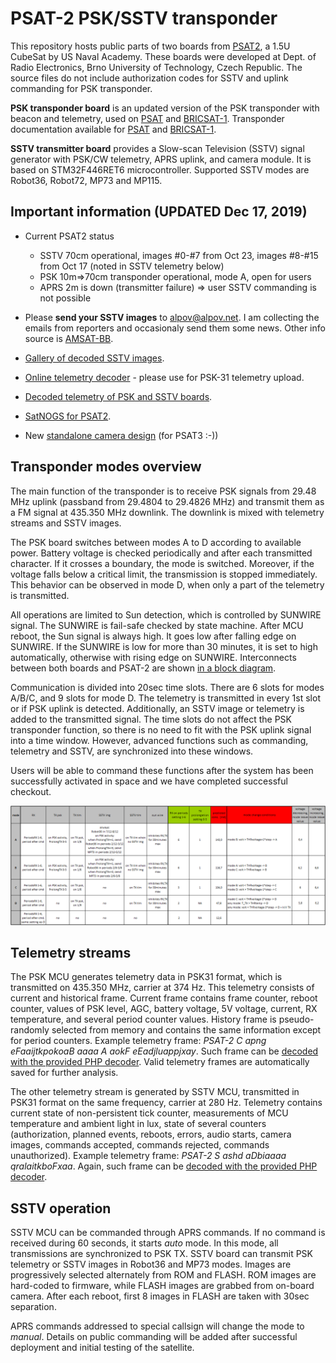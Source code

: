# PSAT-2 PSK/SSTV transponder

This repository hosts public parts of two boards from [PSAT2](http://www.aprs.org/psat2.html), a 1.5U CubeSat by US Naval Academy. These boards were developed at Dept. of Radio Electronics, Brno University of Technology, Czech Republic. The source files do not include authorization codes for SSTV and uplink commanding for PSK transponder.

**PSK transponder board** is an updated version of the PSK transponder with beacon and telemetry, used on [PSAT](http://www.aprs.org/psat.html) and [BRICSAT-1](http://www.aprs.org/bricsat-1.html). Transponder documentation available for [PSAT](http://www.urel.feec.vutbr.cz/esl/files/Projects/PSAT/P%20sat%20transponder%20WEB%20spec02.htm) and [BRICSAT-1](http://www.urel.feec.vutbr.cz/esl/files/Projects/BRICsat/Bricsat%20transponder%20WEB%20spec02.htm).

**SSTV transmitter board** provides a Slow-scan Television (SSTV) signal generator with PSK/CW telemetry, APRS uplink, and camera module. It is based on STM32F446RET6 microcontroller. Supported SSTV modes are Robot36, Robot72, MP73 and MP115.

## Important information (UPDATED Dec 17, 2019)

* Current PSAT2 status
  * SSTV 70cm operational, images #0-#7 from Oct 23, images #8-#15 from Oct 17 (noted in SSTV telemetry below)
  * PSK 10m=>70cm transponder operational, mode A, open for users
  * APRS 2m is down (transmitter failure) => user SSTV commanding is not possible

* Please **send your SSTV images** to alpov@alpov.net. I am collecting the emails from reporters and occasionaly send them some news. Other info source is [AMSAT-BB](https://www.amsat.org/pipermail/amsat-bb/).

* [Gallery of decoded SSTV images](http://www.urel.feec.vutbr.cz/esl/psat2/sstv/).

* [Online telemetry decoder](http://www.urel.feec.vutbr.cz/esl/psat2/psat2tlm.php) - please use for PSK-31 telemetry upload.

* [Decoded telemetry of PSK and SSTV boards](https://docs.google.com/spreadsheets/d/1X_4X0AgCshNDFIrDecOif41eRRwNzOKZwRn9tjI5_hs/edit?usp=sharing).

* [SatNOGS for PSAT2](https://network.satnogs.org/observations/?future=0&good=1&bad=0&unvetted=0&failed=0&norad=44354).

* New [standalone camera design](SatCam.md) (for PSAT3 :-))

## Transponder modes overview
The main function of the transponder is to receive PSK signals from 29.48 MHz uplink (passband from 29.4804 to 29.4826 MHz) and transmit them as a FM signal at 435.350 MHz downlink. The downlink is mixed with telemetry streams and SSTV images.

The PSK board switches between modes A to D according to available power. Battery voltage is checked periodically and after each transmitted character. If it crosses a boundary, the mode is switched. Moreover, if the voltage falls below a critical limit, the transmission is stopped immediately. This behavior can be observed in mode D, when only a part of the telemetry is transmitted.

All operations are limited to Sun detection, which is controlled by SUNWIRE signal. The SUNWIRE is fail-safe checked by state machine. After MCU reboot, the Sun signal is always high. It goes low after falling edge on SUNWIRE. If the SUNWIRE is low for more than 30 minutes, it is set to high automatically, otherwise with rising edge on SUNWIRE. Interconnects between both boards and PSAT-2 are shown [in a block diagram](Docs/psk_sstv_interconnect.png).

Communication is divided into 20sec time slots. There are 6 slots for modes A/B/C, and 9 slots for mode D. The telemetry is transmitted in every 1st slot or if PSK uplink is detected. Additionally, an SSTV image or telemetry is added to the transmitted signal. The time slots do not affect the PSK transponder function, so there is no need to fit with the PSK uplink signal into a time window. However, advanced functions such as commanding, telemetry and SSTV, are synchronized into these windows.

Users will be able to command these functions after the system has been successfully activated in space and we have completed successful checkout.

![Transponder modes](Docs/transponder_modes.png)

## Telemetry streams
The PSK MCU generates telemetry data in PSK31 format, which is transmitted on 435.350 MHz, carrier at 374 Hz. This telemetry consists of current and historical frame. Current frame contains frame counter, reboot counter, values of PSK level, AGC, battery voltage, 5V voltage, current, RX temperature, and several period counter values. History frame is pseudo-randomly selected from memory and contains the same information except for period counters. Example telemetry frame: *PSAT-2 C apng eFaaijtkpokoaB aaaa A aokF eEadjluappjxay*. Such frame can be [decoded with the provided PHP decoder](http://www.urel.feec.vutbr.cz/esl/psat2/psat2tlm.php). Valid telemetry frames are automatically saved for further analysis.

The other telemetry stream is generated by SSTV MCU, transmitted in PSK31 format on the same frequency, carrier at 280 Hz. Telemetry contains current state of non-persistent tick counter, measurements of MCU temperature and ambient light in lux, state of several counters (authorization, planned events, reboots, errors, audio starts, camera images, commands accepted, commands rejected, commands unauthorized). Example telemetry frame: *PSAT-2 S ashd aDbiaaaa qralaitkboFxaa*. Again, such frame can be [decoded with the provided PHP decoder](http://www.urel.feec.vutbr.cz/esl/psat2/psat2tlm.php).

## SSTV operation
SSTV MCU can be commanded through APRS commands. If no command is received during 60 seconds, it starts *auto* mode. In this mode, all transmissions are synchronized to PSK TX. SSTV board can transmit PSK telemetry or SSTV images in Robot36 and MP73 modes. Images are progressively selected alternately from ROM and FLASH. ROM images are hard-coded to firmware, while FLASH images are grabbed from on-board camera. After each reboot, first 8 images in FLASH are taken with 30sec separation.

APRS commands addressed to special callsign will change the mode to *manual*. Details on public commanding will be added after successful deployment and initial testing of the satellite.
